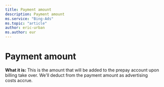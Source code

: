 ```yaml
---
title: Payment amount
description: Payment amount
ms.service: "Bing-Ads"
ms.topic: "article"
author: eric-urban
ms.author: eur
---
```


# Payment amount

**What it is:**  This is the amount that will be added to the prepay account upon billing take over. We'll deduct from the payment amount as advertising costs accrue.



